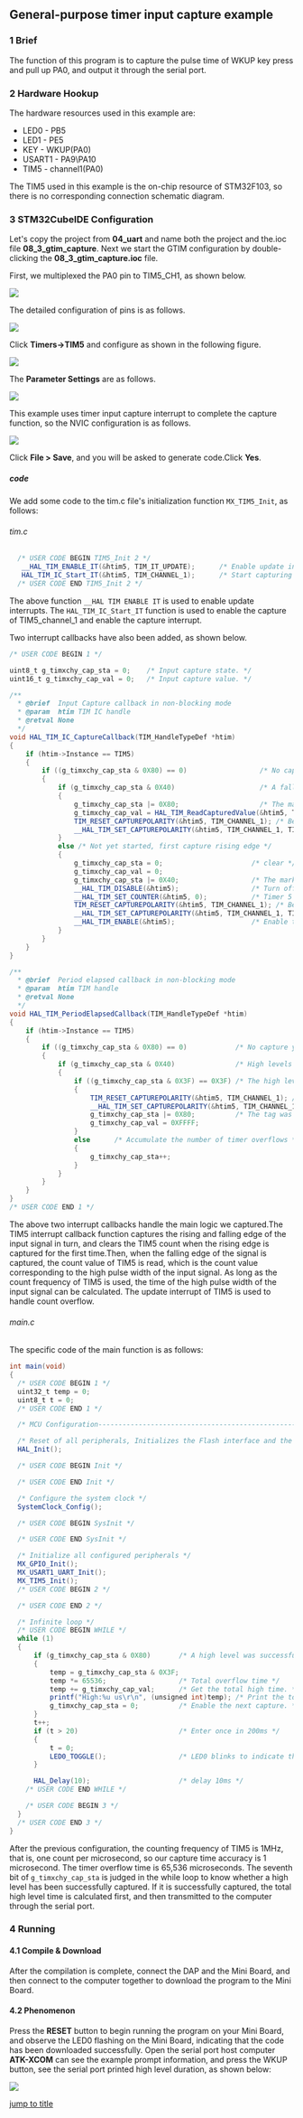 ## General-purpose timer input capture example<a name="brief"></a>

### 1 Brief
The function of this program is to capture the pulse time of WKUP key press and pull up PA0, and output it through the serial port.
### 2 Hardware Hookup
The hardware resources used in this example are:
+ LED0 - PB5
+ LED1 - PE5
+ KEY - WKUP(PA0)
+ USART1 - PA9\PA10
+ TIM5 - channel1(PA0)

The TIM5 used in this example is the on-chip resource of STM32F103, so there is no corresponding connection schematic diagram.

### 3 STM32CubeIDE Configuration


Let's copy the project from **04_uart** and name both the project and the.ioc file **08_3_gtim_capture**. Next we start the GTIM configuration by double-clicking the **08_3_gtim_capture.ioc** file.

First, we multiplexed the PA0 pin to TIM5_CH1, as shown below.

<img src="../../1_docs/3_figures/08_3_gtim_capture/01_pin.png">

The detailed configuration of pins is as follows.

<img src="../../1_docs/3_figures/08_3_gtim_capture/02_config.png">

Click **Timers->TIM5** and configure as shown in the following figure.

<img src="../../1_docs/3_figures/08_3_gtim_capture/03_tim5.png">

The **Parameter Settings** are as follows.

<img src="../../1_docs/3_figures/08_3_gtim_capture/04_parameter.png">

This example uses timer input capture interrupt to complete the capture function, so the NVIC configuration is as follows.

<img src="../../1_docs/3_figures/08_3_gtim_capture/05_nvic.png">

Click **File > Save**, and you will be asked to generate code.Click **Yes**.

##### code
We add some code to the tim.c file's initialization function ``MX_TIM5_Init``, as follows:
###### tim.c
```c#
  /* USER CODE BEGIN TIM5_Init 2 */
   __HAL_TIM_ENABLE_IT(&htim5, TIM_IT_UPDATE);      /* Enable update interrupts */
   HAL_TIM_IC_Start_IT(&htim5, TIM_CHANNEL_1);      /* Start capturing channel 1 of TIM5 */
  /* USER CODE END TIM5_Init 2 */
```
The above function ``__HAL TIM ENABLE IT`` is used to enable update interrupts. The ``HAL_TIM_IC_Start_IT`` function is used to enable the capture of TIM5_channel_1 and enable the capture interrupt.

Two interrupt callbacks have also been added, as shown below.
```c#
/* USER CODE BEGIN 1 */

uint8_t g_timxchy_cap_sta = 0;    /* Input capture state. */
uint16_t g_timxchy_cap_val = 0;   /* Input capture value. */

/**
  * @brief  Input Capture callback in non-blocking mode
  * @param  htim TIM IC handle
  * @retval None
  */
void HAL_TIM_IC_CaptureCallback(TIM_HandleTypeDef *htim)
{
    if (htim->Instance == TIM5)
    {
        if ((g_timxchy_cap_sta & 0X80) == 0)                  /* No capture yet. */
        {
            if (g_timxchy_cap_sta & 0X40)                     /* A falling edge is captured. */
            {
                g_timxchy_cap_sta |= 0X80;                    /* The marker successfully captured one high level pulse width. */
                g_timxchy_cap_val = HAL_TIM_ReadCapturedValue(&htim5, TIM_CHANNEL_1);  /* Gets the current capture value. */
                TIM_RESET_CAPTUREPOLARITY(&htim5, TIM_CHANNEL_1); /* Be sure to clear the original Settings first */
                __HAL_TIM_SET_CAPTUREPOLARITY(&htim5, TIM_CHANNEL_1, TIM_INPUTCHANNELPOLARITY_RISING);/* Configure TIM5 channel 1 rising edge capture. */
            }
            else /* Not yet started, first capture rising edge */
            {
                g_timxchy_cap_sta = 0;                      /* clear */
                g_timxchy_cap_val = 0;
                g_timxchy_cap_sta |= 0X40;                  /* The marker has captured the rising edge. */
                __HAL_TIM_DISABLE(&htim5);                  /* Turn off timer 5 */
                __HAL_TIM_SET_COUNTER(&htim5, 0);           /* Timer 5 The counter is cleared */
                TIM_RESET_CAPTUREPOLARITY(&htim5, TIM_CHANNEL_1); /* Be sure to clear the original Settings first */
                __HAL_TIM_SET_CAPTUREPOLARITY(&htim5, TIM_CHANNEL_1, TIM_INPUTCHANNELPOLARITY_FALLING);/* Timer 5 Channel 1 is set to falling edge capture */
                __HAL_TIM_ENABLE(&htim5);                   /* Enable timer 5 */
            }
        }
    }
}

/**
  * @brief  Period elapsed callback in non-blocking mode
  * @param  htim TIM handle
  * @retval None
  */
void HAL_TIM_PeriodElapsedCallback(TIM_HandleTypeDef *htim)
{
    if (htim->Instance == TIM5)
    {
        if ((g_timxchy_cap_sta & 0X80) == 0)            /* No capture yet */
        {
            if (g_timxchy_cap_sta & 0X40)               /* High levels have been captured */
            {
                if ((g_timxchy_cap_sta & 0X3F) == 0X3F) /* The high level is too long */
                {
                	TIM_RESET_CAPTUREPOLARITY(&htim5, TIM_CHANNEL_1); /* Be sure to clear the original Settings first */
                	__HAL_TIM_SET_CAPTUREPOLARITY(&htim5, TIM_CHANNEL_1, TIM_INPUTCHANNELPOLARITY_RISING);/* Configure TIM5 channel 1 rising edge capture */
                    g_timxchy_cap_sta |= 0X80;          /* The tag was successfully captured once */
                    g_timxchy_cap_val = 0XFFFF;
                }
                else      /* Accumulate the number of timer overflows */
                {
                    g_timxchy_cap_sta++;
                }
            }
        }
    }
}
/* USER CODE END 1 */

```
The above two interrupt callbacks handle the main logic we captured.The TIM5 interrupt callback function captures the rising and falling edge of the input signal in turn, and clears the TIM5 count when the rising edge is captured for the first time.Then, when the falling edge of the signal is captured, the count value of TIM5 is read, which is the count value corresponding to the high pulse width of the input signal. As long as the count frequency of TIM5 is used, the time of the high pulse width of the input signal can be calculated. The update interrupt of TIM5 is used to handle count overflow.

###### main.c
The specific code of the main function is as follows:
```c#
int main(void)
{
  /* USER CODE BEGIN 1 */
  uint32_t temp = 0;
  uint8_t t = 0;
  /* USER CODE END 1 */

  /* MCU Configuration--------------------------------------------------------*/

  /* Reset of all peripherals, Initializes the Flash interface and the Systick. */
  HAL_Init();

  /* USER CODE BEGIN Init */

  /* USER CODE END Init */

  /* Configure the system clock */
  SystemClock_Config();

  /* USER CODE BEGIN SysInit */

  /* USER CODE END SysInit */

  /* Initialize all configured peripherals */
  MX_GPIO_Init();
  MX_USART1_UART_Init();
  MX_TIM5_Init();
  /* USER CODE BEGIN 2 */

  /* USER CODE END 2 */

  /* Infinite loop */
  /* USER CODE BEGIN WHILE */
  while (1)
  {
      if (g_timxchy_cap_sta & 0X80)       /* A high level was successfully captured. */
      {
          temp = g_timxchy_cap_sta & 0X3F;
          temp *= 65536;                  /* Total overflow time */
          temp += g_timxchy_cap_val;      /* Get the total high time. */
          printf("High:%u us\r\n", (unsigned int)temp); /* Print the total peak time */
          g_timxchy_cap_sta = 0;          /* Enable the next capture. */
      }
      t++;
      if (t > 20)                         /* Enter once in 200ms */
      {
          t = 0;
          LED0_TOGGLE();                  /* LED0 blinks to indicate that the program is running */
      }

      HAL_Delay(10);                      /* delay 10ms */
    /* USER CODE END WHILE */

    /* USER CODE BEGIN 3 */
  }
  /* USER CODE END 3 */
}
```
After the previous configuration, the counting frequency of TIM5 is 1MHz, that is, one count per microsecond, so our capture time accuracy is 1 microsecond. The timer overflow time is 65,536 microseconds. The seventh bit of ``g_timxchy_cap_sta`` is judged in the while loop to know whether a high level has been successfully captured. If it is successfully captured, the total high level time is calculated first, and then transmitted to the computer through the serial port.


### 4 Running
#### 4.1 Compile & Download
After the compilation is complete, connect the DAP and the Mini Board, and then connect to the computer together to download the program to the Mini Board.
#### 4.2 Phenomenon
Press the **RESET** button to begin running the program on your Mini Board, and observe the LED0 flashing on the Mini Board, indicating that the code has been downloaded successfully. Open the serial port host computer **ATK-XCOM** can see the example prompt information, and press the WKUP button, see the serial port printed high level duration, as shown below:

<img src="../../1_docs/3_figures/08_3_gtim_capture/06_xcom.png">

[jump to title](#brief)